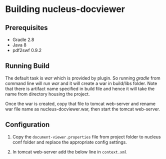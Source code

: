 Building nucleus-docviewer
==============

## Prerequisites

- Gradle 2.8
- Java 8
- pdf2swf 0.9.2


## Running Build

The default task is *war* which is provided by plugin. So running *gradle* from command line will run *war* and it will create a war in build/libs folder. Note that there is artifact name specified in build file and hence it will take the name from directory housing the project.

Once the war is created, copy that file to tomcat web-server and rename war file name as nucleus-docviewer.war, then start the tomcat web-server.


## Configuration

1) Copy the ```document-viewer.properties``` file from project folder to nucleus conf folder and replace the appropriate config settings.

2) In tomcat web-server add the below line in ```context.xml```

<Environment name="config-settings-doc" value="/opt/nucleus/conf/document-viewer.properties" type="java.lang.String" override="false"/>